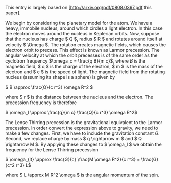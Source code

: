 This entry is largely based on [http://arxiv.org/pdf/0808.0397.pdf this paper].

We begin by considering the planetary model for the atom. We have a heavy, immobile nucleus, around which circles a light electron. In this case the electron moves around the nucleus in Keplerian orbits. Now, suppose that the nucleus has charge $ Q $, radius $ R $ and rotates around itself at velocity $ \Omega $. The rotation creates magnetic fields, which causes the electron orbit to precess. This effect is known as Larmor precession. The angular velocity at which the orbit precesses is of the same order as the cyclotron frequency $\omega_c = \frac{q B}{m c}$, where <nowiki>$B$</nowiki> is the magnetic field, $ q $ is the charge of the electron, $ m $ is the mass of the electron and $ c $ is the speed of light. The magnetic field from the rotating nucleus (assuming its shape is a sphere) is given by

$ B \approx \frac{Q}{c r^3} \omega R^2 $ 

where $ r $ is the distance between the nucleus and the electron. The precession frequency is therefore

$ \omega_l \approx \frac{q}{m c} \frac{Q}{c r^3} \omega R^2$

The Lense Thirring precession is the gravitational equivalent to the Larmor precession. In order convert the expression above to gravity, we need to make a few changes. First, we have to include the gravitation constant $G$. Second, we replace charge by mass $ q \rightarrow m $ and $ Q \rightarrow M $. By applying these changes to $ \omega_l $ we obtain the frequency for the Lense Thirring precession

$ \omega_{lt} \approx \frac{G}{c} \frac{M \omega R^2}{c r^3} = \frac{G}{c^2 r^3} L$

where $ L \approx M R^2 \omega $ is the angular momentum of the spin.